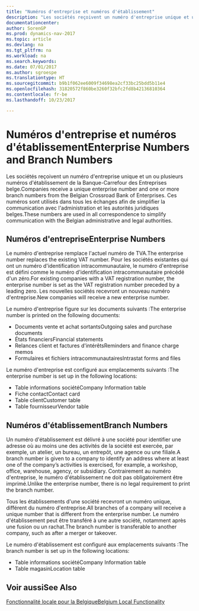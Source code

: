 ```yaml
---
title: "Numéros d'entreprise et numéros d'établissement"
description: "Les sociétés reçoivent un numéro d'entreprise unique et un ou plusieurs numéros d'établissement de la Banque-Carrefour des Entreprises belge. Ces numéros sont utilisés dans tous les échanges afin de simplifier la communication avec l'administration et les autorités juridiques belges."
documentationcenter: 
author: SorenGP
ms.prod: dynamics-nav-2017
ms.topic: article
ms.devlang: na
ms.tgt_pltfrm: na
ms.workload: na
ms.search.keywords: 
ms.date: 07/01/2017
ms.author: sgroespe
ms.translationtype: HT
ms.sourcegitcommit: b9b1f062ee6009f34698ea2cf33bc25bdd5b11e4
ms.openlocfilehash: 31820572f860be3260f32bfc2fd8b42136810364
ms.contentlocale: fr-be
ms.lasthandoff: 10/23/2017

---
```

# <a name="enterprise-numbers-and-branch-numbers"></a><span data-ttu-id="8eb63-104">Numéros d'entreprise et numéros d'établissement</span><span class="sxs-lookup"><span data-stu-id="8eb63-104">Enterprise Numbers and Branch Numbers</span></span>
<span data-ttu-id="8eb63-105">Les sociétés reçoivent un numéro d'entreprise unique et un ou plusieurs numéros d'établissement de la Banque-Carrefour des Entreprises belge.</span><span class="sxs-lookup"><span data-stu-id="8eb63-105">Companies receive a unique enterprise number and one or more branch numbers from the Belgian Crossroad Bank of Enterprises.</span></span> <span data-ttu-id="8eb63-106">Ces numéros sont utilisés dans tous les échanges afin de simplifier la communication avec l'administration et les autorités juridiques belges.</span><span class="sxs-lookup"><span data-stu-id="8eb63-106">These numbers are used in all correspondence to simplify communication with the Belgian administrative and legal authorities.</span></span>  

## <a name="enterprise-numbers"></a><span data-ttu-id="8eb63-107">Numéros d'entreprise</span><span class="sxs-lookup"><span data-stu-id="8eb63-107">Enterprise Numbers</span></span>  
 <span data-ttu-id="8eb63-108">Le numéro d'entreprise remplace l'actuel numéro de TVA.</span><span class="sxs-lookup"><span data-stu-id="8eb63-108">The enterprise number replaces the existing VAT number.</span></span> <span data-ttu-id="8eb63-109">Pour les sociétés existantes qui ont un numéro d'identification intracommunautaire, le numéro d'entreprise est défini comme le numéro d'identification intracommunautaire précédé d'un zéro.</span><span class="sxs-lookup"><span data-stu-id="8eb63-109">For existing companies with a VAT registration number, the enterprise number is set as the VAT registration number preceded by a leading zero.</span></span> <span data-ttu-id="8eb63-110">Les nouvelles sociétés recevront un nouveau numéro d'entreprise.</span><span class="sxs-lookup"><span data-stu-id="8eb63-110">New companies will receive a new enterprise number.</span></span>  

 <span data-ttu-id="8eb63-111">Le numéro d'entreprise figure sur les documents suivants :</span><span class="sxs-lookup"><span data-stu-id="8eb63-111">The enterprise number is printed on the following documents:</span></span>  

-   <span data-ttu-id="8eb63-112">Documents vente et achat sortants</span><span class="sxs-lookup"><span data-stu-id="8eb63-112">Outgoing sales and purchase documents</span></span>  
-   <span data-ttu-id="8eb63-113">États financiers</span><span class="sxs-lookup"><span data-stu-id="8eb63-113">Financial statements</span></span>  
-   <span data-ttu-id="8eb63-114">Relances client et factures d'intérêts</span><span class="sxs-lookup"><span data-stu-id="8eb63-114">Reminders and finance charge memos</span></span>  
-   <span data-ttu-id="8eb63-115">Formulaires et fichiers intracommunautaires</span><span class="sxs-lookup"><span data-stu-id="8eb63-115">Intrastat forms and files</span></span>  

<span data-ttu-id="8eb63-116">Le numéro d'entreprise est configuré aux emplacements suivants :</span><span class="sxs-lookup"><span data-stu-id="8eb63-116">The enterprise number is set up in the following locations:</span></span>  

-   <span data-ttu-id="8eb63-117">Table informations société</span><span class="sxs-lookup"><span data-stu-id="8eb63-117">Company Information table</span></span>  
-   <span data-ttu-id="8eb63-118">Fiche contact</span><span class="sxs-lookup"><span data-stu-id="8eb63-118">Contact card</span></span>  
-   <span data-ttu-id="8eb63-119">Table client</span><span class="sxs-lookup"><span data-stu-id="8eb63-119">Customer table</span></span>  
-   <span data-ttu-id="8eb63-120">Table fournisseur</span><span class="sxs-lookup"><span data-stu-id="8eb63-120">Vendor table</span></span>  

## <a name="branch-numbers"></a><span data-ttu-id="8eb63-121">Numéros d'établissement</span><span class="sxs-lookup"><span data-stu-id="8eb63-121">Branch Numbers</span></span>  
 <span data-ttu-id="8eb63-122">Un numéro d'établissement est délivré à une société pour identifier une adresse où au moins une des activités de la société est exercée, par exemple, un atelier, un bureau, un entrepôt, une agence ou une filiale.</span><span class="sxs-lookup"><span data-stu-id="8eb63-122">A branch number is given to a company to identify an address where at least one of the company’s activities is exercised, for example, a workshop, office, warehouse, agency, or subsidiary.</span></span> <span data-ttu-id="8eb63-123">Contrairement au numéro d'entreprise, le numéro d'établissement ne doit pas obligatoirement être imprimé.</span><span class="sxs-lookup"><span data-stu-id="8eb63-123">Unlike the enterprise number, there is no legal requirement to print the branch number.</span></span>  

 <span data-ttu-id="8eb63-124">Tous les établissements d'une société recevront un numéro unique, différent du numéro d'entreprise.</span><span class="sxs-lookup"><span data-stu-id="8eb63-124">All branches of a company will receive a unique number that is different from the enterprise number.</span></span> <span data-ttu-id="8eb63-125">Le numéro d'établissement peut être transféré à une autre société, notamment après une fusion ou un rachat.</span><span class="sxs-lookup"><span data-stu-id="8eb63-125">The branch number is transferable to another company, such as after a merger or takeover.</span></span>  

 <span data-ttu-id="8eb63-126">Le numéro d'établissement est configuré aux emplacements suivants :</span><span class="sxs-lookup"><span data-stu-id="8eb63-126">The branch number is set up in the following locations:</span></span>  

-   <span data-ttu-id="8eb63-127">Table informations société</span><span class="sxs-lookup"><span data-stu-id="8eb63-127">Company Information table</span></span>  
-   <span data-ttu-id="8eb63-128">Table magasin</span><span class="sxs-lookup"><span data-stu-id="8eb63-128">Location table</span></span>  

## <a name="see-also"></a><span data-ttu-id="8eb63-129">Voir aussi</span><span class="sxs-lookup"><span data-stu-id="8eb63-129">See Also</span></span>  
 [<span data-ttu-id="8eb63-130">Fonctionnalité locale pour la Belgique</span><span class="sxs-lookup"><span data-stu-id="8eb63-130">Belgium Local Functionality</span></span>](belgium-local-functionality.md)

